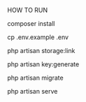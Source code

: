 HOW TO RUN

composer install

cp .env.example .env

php artisan storage:link

php artisan key:generate

php artisan migrate

php artisan serve